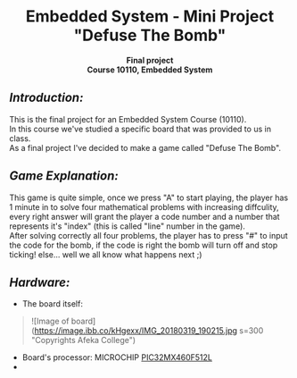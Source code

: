 <h1 align="center">Embedded System - Mini Project</br>"Defuse The Bomb"</h1>

<p align="center">
    <b>Final project</br>
Course 10110, Embedded System</b></p>


## ***Introduction:***
This is the final project for an Embedded System Course (10110).  
In this course we've studied a specific board that was provided to us in class.  
As a final project I've decided to make a game called "Defuse The Bomb".


## ***Game Explanation:***
This game is quite simple, once we press "A" to start playing, the player has 1 minute in to solve four mathematical problems with increasing diffculity, every right answer will grant the player a code number and a number that represents it's "index" (this is called "line" number in the game).  
After solving correctly all four problems, the player has to press "#" to input the code for the bomb, if the code is right the bomb will turn off and stop ticking! else... well we all know what happens next ;)


## ***Hardware:***
- The board itself:  
>![Image of board](https://image.ibb.co/kHgexx/IMG_20180319_190215.jpg s=300 "Copyrights Afeka College") 
- Board's processor: MICROCHIP [PIC32MX460F512L](https://www.microchip.com/wwwproducts/en/PIC32MX460F512L)
-
